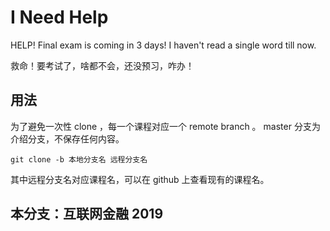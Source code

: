 # I Need Help

HELP! Final exam is coming in 3 days! I haven't read a single word till now.

救命！要考试了，啥都不会，还没预习，咋办！

## 用法

为了避免一次性 clone ，每一个课程对应一个 remote branch 。 master 分支为介绍分支，不保存任何内容。

```
git clone -b 本地分支名 远程分支名
```

其中远程分支名对应课程名，可以在 github 上查看现有的课程名。

## 本分支：互联网金融 2019
